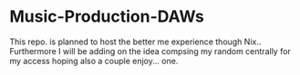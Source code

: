 # Music-Production-DAWs
This repo. is planned to host the better me experience though Nix.. Furthermore I will be adding on the idea compsing my random centrally for my access hoping also a couple enjoy... one.
